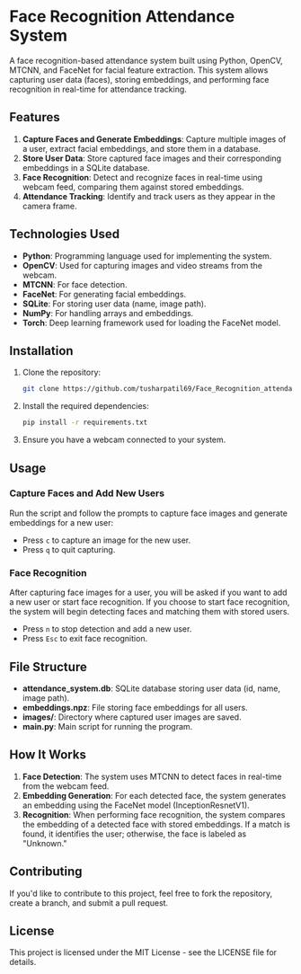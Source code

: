# Face Recognition Attendance System

A face recognition-based attendance system built using Python, OpenCV, MTCNN, and FaceNet for facial feature extraction. This system allows capturing user data (faces), storing embeddings, and performing face recognition in real-time for attendance tracking.

## Features

1. **Capture Faces and Generate Embeddings**: Capture multiple images of a user, extract facial embeddings, and store them in a database.
2. **Store User Data**: Store captured face images and their corresponding embeddings in a SQLite database.
3. **Face Recognition**: Detect and recognize faces in real-time using webcam feed, comparing them against stored embeddings.
4. **Attendance Tracking**: Identify and track users as they appear in the camera frame.

## Technologies Used

- **Python**: Programming language used for implementing the system.
- **OpenCV**: Used for capturing images and video streams from the webcam.
- **MTCNN**: For face detection.
- **FaceNet**: For generating facial embeddings.
- **SQLite**: For storing user data (name, image path).
- **NumPy**: For handling arrays and embeddings.
- **Torch**: Deep learning framework used for loading the FaceNet model.

## Installation

1. Clone the repository:
   ```bash
   git clone https://github.com/tusharpatil69/Face_Recognition_attendance_system
   ```
2. Install the required dependencies:
   ```bash
   pip install -r requirements.txt
   ```
3. Ensure you have a webcam connected to your system.

## Usage

### Capture Faces and Add New Users
Run the script and follow the prompts to capture face images and generate embeddings for a new user:

- Press `c` to capture an image for the new user.
- Press `q` to quit capturing.

### Face Recognition
After capturing face images for a user, you will be asked if you want to add a new user or start face recognition. If you choose to start face recognition, the system will begin detecting faces and matching them with stored users.

- Press `n` to stop detection and add a new user.
- Press `Esc` to exit face recognition.

## File Structure

- **attendance_system.db**: SQLite database storing user data (id, name, image path).
- **embeddings.npz**: File storing face embeddings for all users.
- **images/**: Directory where captured user images are saved.
- **main.py**: Main script for running the program.

## How It Works

1. **Face Detection**: The system uses MTCNN to detect faces in real-time from the webcam feed.
2. **Embedding Generation**: For each detected face, the system generates an embedding using the FaceNet model (InceptionResnetV1).
3. **Recognition**: When performing face recognition, the system compares the embedding of a detected face with stored embeddings. If a match is found, it identifies the user; otherwise, the face is labeled as "Unknown."

## Contributing

If you'd like to contribute to this project, feel free to fork the repository, create a branch, and submit a pull request.

## License

This project is licensed under the MIT License - see the LICENSE file for details.

